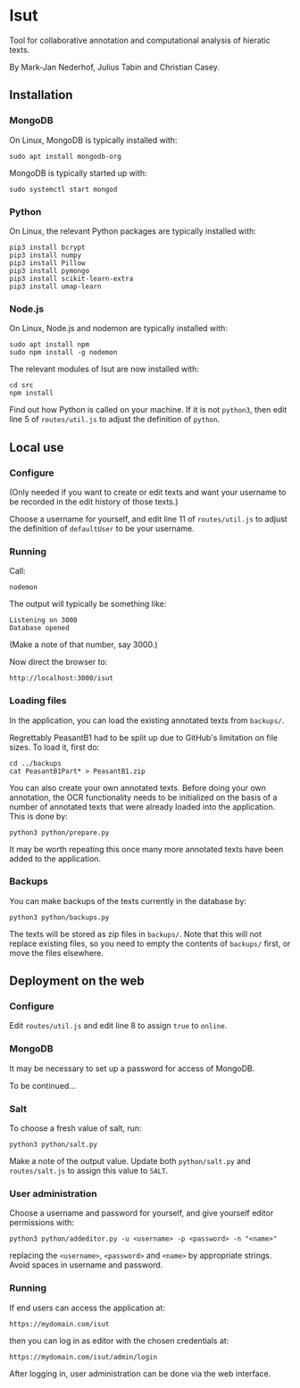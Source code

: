 # Isut

Tool for collaborative annotation and computational analysis of hieratic texts.

By Mark-Jan Nederhof, Julius Tabin and Christian Casey.

## Installation

### MongoDB

On Linux, MongoDB is typically installed with:

```
sudo apt install mongodb-org

```
MongoDB is typically started up with:

```
sudo systemctl start mongod
```

### Python

On Linux, the relevant Python packages are typically installed with:

```
pip3 install bcrypt
pip3 install numpy
pip3 install Pillow
pip3 install pymongo
pip3 install scikit-learn-extra
pip3 install umap-learn
```

### Node.js

On Linux, Node.js and nodemon are typically installed with:

```
sudo apt install npm
sudo npm install -g nodemon
```

The relevant modules of Isut are now installed with:

```
cd src
npm install
```

Find out how Python is called on your machine. If it is not ``python3``, then
edit line 5 of ``routes/util.js`` to adjust the definition of ``python``.

## Local use

### Configure

(Only needed if you want to create or edit texts and want
your username to be recorded in the edit history of those texts.)

Choose a username for yourself,
and edit line 11 of ``routes/util.js`` to
adjust the definition of ``defaultUser`` to be your username.

### Running

Call:

```
nodemon
```

The output will typically be something like:

```
Listening on 3000
Database opened
```

(Make a note of that number, say 3000.)

Now direct the browser to:

```
http://localhost:3000/isut
```

### Loading files

In the application, you can load the existing annotated texts from ``backups/``. 

Regrettably PeasantB1 had to be split up due to GitHub's limitation on file sizes.
To load it, first do: 
```
cd ../backups
cat PeasantB1Part* > PeasantB1.zip
```


You can also create your own annotated texts. Before doing your own annotation, the OCR
functionality needs to be initialized on the basis of a number of annotated texts
that were already loaded into the application. This is done by:

```
python3 python/prepare.py
```

It may be worth repeating this once many more annotated texts have been added to the
application.

### Backups

You can make backups of the texts currently in the database by:

```
python3 python/backups.py
```

The texts will be stored as zip files in ``backups/``. Note that this will not replace
existing files, so you need to empty the contents of ``backups/`` first, or
move the files elsewhere.

## Deployment on the web

### Configure

Edit ``routes/util.js`` and edit line 8 to assign ``true`` to ``online``.

### MongoDB

It may be necessary to set up a password for access of MongoDB.

To be continued...

### Salt

To choose a fresh value of salt, run:

```
python3 python/salt.py
```

Make a note of the output value. Update both ``python/salt.py`` and ``routes/salt.js`` 
to assign this value to ``SALT``.

### User administration

Choose a username and password for yourself, and give yourself editor
permissions with:

```
python3 python/addeditor.py -u <username> -p <password> -n "<name>"
```

replacing the ``<username>``, ``<password>`` and ``<name>`` by appropriate
strings. Avoid spaces in username and password.

### Running

If end users can access the application at:

```
https://mydomain.com/isut
```

then you can log in as editor with the chosen credentials at:

```
https://mydomain.com/isut/admin/login
```

After logging in, user administration can be done via the web interface.
